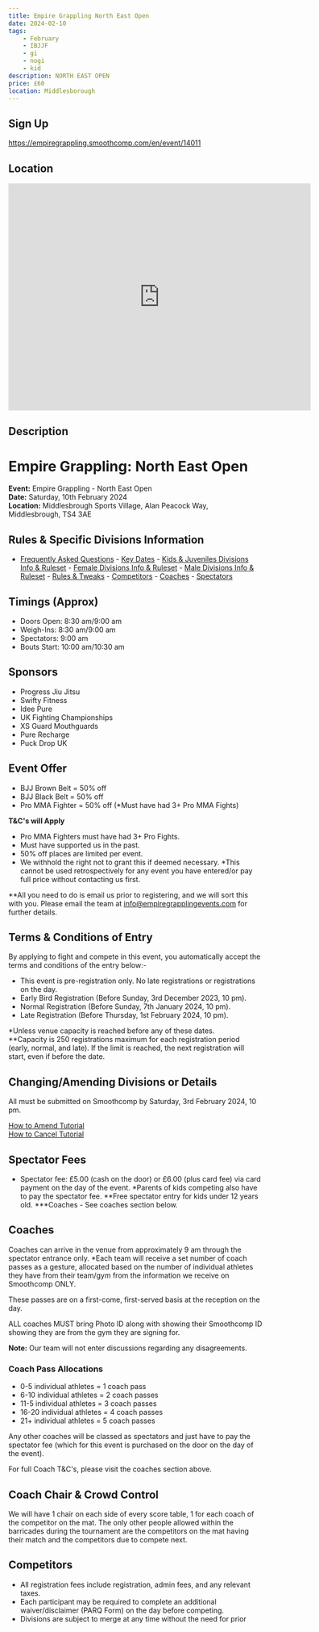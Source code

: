```yaml
---
title: Empire Grappling North East Open
date: 2024-02-10
tags:
    - February
    - IBJJF
    - gi 
    - nogi 
    - kid
description: NORTH EAST OPEN
price: £60
location: Middlesborough
---
```

## Sign Up
https://empiregrappling.smoothcomp.com/en/event/14011

## Location
<iframe src="https://www.google.com/maps/embed?pb=!1m17!1m12!1m3!1d2314.407085021774!2d-1.2123466231943492!3d54.5439489726608!2m3!1f0!2f0!3f0!3m2!1i1024!2i768!4f13.1!3m2!1m1!2zNTTCsDMyJzM4LjIiTiAxwrAxMiczNS4yIlc!5e0!3m2!1sen!2suk!4v1703105424715!5m2!1sen!2suk" width="600" height="450" style="border:0;" allowfullscreen="" loading="lazy" referrerpolicy="no-referrer-when-downgrade"></iframe>

## Description

# Empire Grappling: North East Open

**Event:** Empire Grappling - North East Open  
**Date:** Saturday, 10th February 2024  
**Location:** Middlesbrough Sports Village, Alan Peacock Way, Middlesbrough, TS4 3AE

## Rules & Specific Divisions Information
- [Frequently Asked Questions](#) - [Key Dates](#) - [Kids & Juveniles Divisions Info & Ruleset](#) - [Female Divisions Info & Ruleset](#) - [Male Divisions Info & Ruleset](#) - [Rules & Tweaks](#) - [Competitors](#) - [Coaches](#) - [Spectators](#)

## Timings (Approx)
- Doors Open: 8:30 am/9:00 am
- Weigh-Ins: 8:30 am/9:00 am
- Spectators: 9:00 am
- Bouts Start: 10:00 am/10:30 am

## Sponsors
- Progress Jiu Jitsu
- Swifty Fitness
- Idee Pure
- UK Fighting Championships
- XS Guard Mouthguards
- Pure Recharge
- Puck Drop UK

## Event Offer
- BJJ Brown Belt = 50% off
- BJJ Black Belt = 50% off
- Pro MMA Fighter = 50% off (*Must have had 3+ Pro MMA Fights)

**T&C's will Apply**
- Pro MMA Fighters must have had 3+ Pro Fights.
- Must have supported us in the past.
- 50% off places are limited per event.
- We withhold the right not to grant this if deemed necessary.
*This cannot be used retrospectively for any event you have entered/or pay full price without contacting us first.

**All you need to do is email us prior to registering, and we will sort this with you. Please email the team at info@empiregrapplingevents.com for further details.

## Terms & Conditions of Entry
By applying to fight and compete in this event, you automatically accept the terms and conditions of the entry below:-
- This event is pre-registration only. No late registrations or registrations on the day.
- Early Bird Registration (Before Sunday, 3rd December 2023, 10 pm).
- Normal Registration (Before Sunday, 7th January 2024, 10 pm).
- Late Registration (Before Thursday, 1st February 2024, 10 pm).

*Unless venue capacity is reached before any of these dates.  
**Capacity is 250 registrations maximum for each registration period (early, normal, and late). If the limit is reached, the next registration will start, even if before the date.

## Changing/Amending Divisions or Details
All must be submitted on Smoothcomp by Saturday, 3rd February 2024, 10 pm.

[How to Amend Tutorial](#)  
[How to Cancel Tutorial](#)

## Spectator Fees
- Spectator fee: £5.00 (cash on the door) or £6.00 (plus card fee) via card payment on the day of the event.
*Parents of kids competing also have to pay the spectator fee.
**Free spectator entry for kids under 12 years old.
***Coaches - See coaches section below.

## Coaches
Coaches can arrive in the venue from approximately 9 am through the spectator entrance only. *Each team will receive a set number of coach passes as a gesture, allocated based on the number of individual athletes they have from their team/gym from the information we receive on Smoothcomp ONLY.

These passes are on a first-come, first-served basis at the reception on the day.

ALL coaches MUST bring Photo ID along with showing their Smoothcomp ID showing they are from the gym they are signing for.

**Note:** Our team will not enter discussions regarding any disagreements.

### Coach Pass Allocations
- 0-5 individual athletes = 1 coach pass
- 6-10 individual athletes = 2 coach passes
- 11-5 individual athletes = 3 coach passes
- 16-20 individual athletes = 4 coach passes
- 21+ individual athletes = 5 coach passes

Any other coaches will be classed as spectators and just have to pay the spectator fee (which for this event is purchased on the door on the day of the event).

For full Coach T&C's, please visit the coaches section above.

## Coach Chair & Crowd Control
We will have 1 chair on each side of every score table, 1 for each coach of the competitor on the mat. The only other people allowed within the barricades during the tournament are the competitors on the mat having their match and the competitors due to compete next.

## Competitors
- All registration fees include registration, admin fees, and any relevant taxes.
- Each participant may be required to complete an additional waiver/disclaimer (PARQ Form) on the day before competing.
- Divisions are subject to merge at any time without the need for prior
